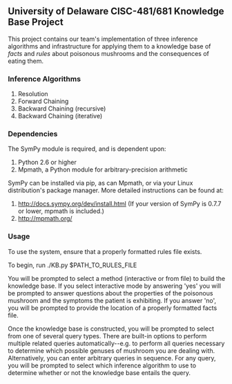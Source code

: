 ## University of Delaware CISC-481/681 Knowledge Base Project
This project contains our team's implementation of three inference algorithms and infrastructure for applying them to a knowledge base of *facts* and *rules* about poisonous mushrooms and the consequences of eating them. 

### Inference Algorithms
1. Resolution
2. Forward Chaining
3. Backward Chaining (recursive)
4. Backward Chaining (iterative)

### Dependencies
The SymPy module is required, and is dependent upon:

1. Python 2.6 or higher
2. Mpmath, a Python module for arbitrary-precision arithmetic

SymPy can be installed via pip, as can Mpmath, or via your Linux distribution's package manager. More detailed instructions can be found at:

1. http://docs.sympy.org/dev/install.html (If your version of SymPy is 0.7.7 or lower, mpmath is included.)
2. http://mpmath.org/

### Usage
To use the system, ensure that a properly formatted rules file exists.

To begin, run ./KB.py $PATH\_TO\_RULES\_FILE

You will be prompted to select a method (interactive or from file) to build the knowledge base. If you select interactive mode by answering 'yes' you will be prompted to answer questions about the properties of the poisonous mushroom and the symptoms the patient is exhibiting. If you answer 'no', you will be prompted to provide the location of a properly formatted facts file. 

Once the knowledge base is constructed, you will be prompted to select from one of several query types. There are built-in options to perform multiple related queries automatically--e.g. to perform all queries necessary to determine which possible genuses of mushroom you are dealing with. Alternatively, you can enter arbitrary queries in sequence. For any query, you will be prompted to select which inference algorithm to use to determine whether or not the knowledge base entails the query.
